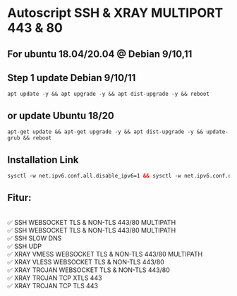 
# Autoscript SSH & XRAY MULTIPORT 443 & 80

## For ubuntu 18.04/20.04 @ Debian 9/10,11 <br>

## Step 1 update Debian 9/10/11
```
apt update -y && apt upgrade -y && apt dist-upgrade -y && reboot
 ```
## or update Ubuntu 18/20
```
apt-get update && apt-get upgrade -y && apt dist-upgrade -y && update-grub && reboot

 ```
## Installation Link<br>

  ```html
sysctl -w net.ipv6.conf.all.disable_ipv6=1 && sysctl -w net.ipv6.conf.default.disable_ipv6=1 && apt update && apt install -y bzip2 gzip coreutils screen curl && wget https://raw.githubusercontent.com/NevermoreSSH/nitro/main/setupku.sh && chmod +x setupku.sh && sed -i -e 's/\r$//' setupku.sh && screen -S setup ./setupku.sh

  ```
## Fitur:
<br>
✅ SSH WEBSOCKET TLS & NON-TLS 443/80 MULTIPATH<br>
✅ SSH WEBSOCKET TLS & NON-TLS 443/80 MULTIPATH<br>
✅ SSH SLOW DNS<br>
✅ SSH UDP<br>
✅ XRAY VMESS WEBSOCKET TLS & NON-TLS 443/80 MULTIPATH<br>
✅ XRAY VLESS WEBSOCKET TLS & NON-TLS 443/80<br>
✅ XRAY TROJAN WEBSOCKET TLS & NON-TLS 443/80<br>
✅ XRAY TROJAN TCP XTLS 443<br>
✅ XRAY TROJAN TCP TLS 443<br>

            
              
